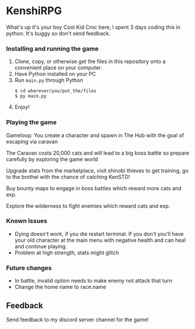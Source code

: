 # KenshiRPG

What's up it's your boy Cool Kid Croc here, I spent 3 days coding this in python. It's buggy so don't send feedback. 

### Installing and running the game

1. Clone, copy, or otherwise get the files in this repository onto a convenient place on your computer.
2. Have Python installed on your PC
3. Run `main.py` through Python
   ```
   $ cd wherever/you/put_the/files
   $ py main.py
   ```
4. Enjoy!

### Playing the game

Gameloop: You create a character and spawn in The Hub with the goal of escaping via caravan

The Caravan costs 20,000 cats and will lead to a big boss battle so prepare carefully by exploring the game world

Upgrade stats from the marketplace, visit shinobi thieves to get training, go to the brothel with the chance of catching KenSTD!

Buy bounty maps to engage in boss battles which reward more cats and exp.

Explore the wilderness to fight enemies which reward cats and exp. 

### Known Issues
 - Dying doesn't work, if you die restart terminal. If you don't you'll have your old character at the 
   main menu with negative health and can heal and continue playing.
 - Problem at high strength, stats might glitch

### Future changes
 - In battle, invalid option needs to make enemy not attack that turn
 - Change the home name to race.name

## Feedback

Send feedback to my discord server channel for the game!
